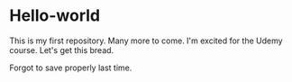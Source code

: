 # Hello-world
This is my first repository. Many more to come.
I'm excited for the Udemy course. 
Let's get this bread.

Forgot to save properly last time.
